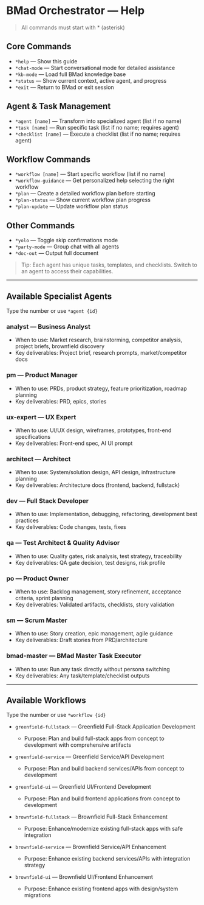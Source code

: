 # BMad Orchestrator — Help

> All commands must start with * (asterisk)

## Core Commands

- `*help` — Show this guide
- `*chat-mode` — Start conversational mode for detailed assistance
- `*kb-mode` — Load full BMad knowledge base
- `*status` — Show current context, active agent, and progress
- `*exit` — Return to BMad or exit session

## Agent & Task Management

- `*agent [name]` — Transform into specialized agent (list if no name)
- `*task [name]` — Run specific task (list if no name; requires agent)
- `*checklist [name]` — Execute a checklist (list if no name; requires agent)

## Workflow Commands

- `*workflow [name]` — Start specific workflow (list if no name)
- `*workflow-guidance` — Get personalized help selecting the right workflow
- `*plan` — Create a detailed workflow plan before starting
- `*plan-status` — Show current workflow plan progress
- `*plan-update` — Update workflow plan status

## Other Commands

- `*yolo` — Toggle skip confirmations mode
- `*party-mode` — Group chat with all agents
- `*doc-out` — Output full document

> Tip: Each agent has unique tasks, templates, and checklists. Switch to an agent to access their capabilities.

---

## Available Specialist Agents

Type the number or use `*agent {id}`

### analyst — Business Analyst

- When to use: Market research, brainstorming, competitor analysis, project briefs, brownfield discovery
- Key deliverables: Project brief, research prompts, market/competitor docs

### pm — Product Manager

- When to use: PRDs, product strategy, feature prioritization, roadmap planning
- Key deliverables: PRD, epics, stories

### ux-expert — UX Expert

- When to use: UI/UX design, wireframes, prototypes, front-end specifications
- Key deliverables: Front-end spec, AI UI prompt

### architect — Architect

- When to use: System/solution design, API design, infrastructure planning
- Key deliverables: Architecture docs (frontend, backend, fullstack)

### dev — Full Stack Developer

- When to use: Implementation, debugging, refactoring, development best practices
- Key deliverables: Code changes, tests, fixes

### qa — Test Architect & Quality Advisor

- When to use: Quality gates, risk analysis, test strategy, traceability
- Key deliverables: QA gate decision, test designs, risk profile

### po — Product Owner

- When to use: Backlog management, story refinement, acceptance criteria, sprint planning
- Key deliverables: Validated artifacts, checklists, story validation

### sm — Scrum Master

- When to use: Story creation, epic management, agile guidance
- Key deliverables: Draft stories from PRD/architecture

### bmad-master — BMad Master Task Executor

- When to use: Run any task directly without persona switching
- Key deliverables: Any task/template/checklist outputs

---

## Available Workflows

Type the number or use `*workflow {id}`

- `greenfield-fullstack` — Greenfield Full-Stack Application Development
  - Purpose: Plan and build full-stack apps from concept to development with comprehensive artifacts

- `greenfield-service` — Greenfield Service/API Development
  - Purpose: Plan and build backend services/APIs from concept to development

- `greenfield-ui` — Greenfield UI/Frontend Development
  - Purpose: Plan and build frontend applications from concept to development

- `brownfield-fullstack` — Brownfield Full-Stack Enhancement
  - Purpose: Enhance/modernize existing full-stack apps with safe integration

- `brownfield-service` — Brownfield Service/API Enhancement
  - Purpose: Enhance existing backend services/APIs with integration strategy

- `brownfield-ui` — Brownfield UI/Frontend Enhancement
  - Purpose: Enhance existing frontend apps with design/system migrations